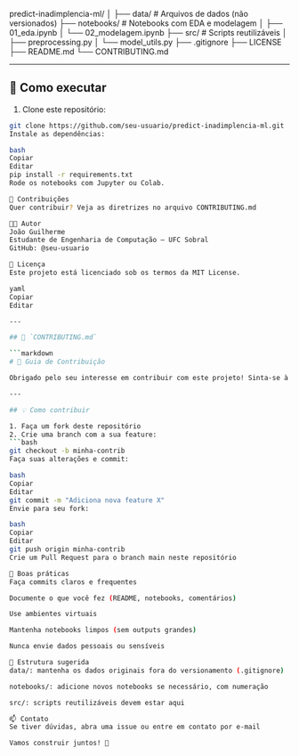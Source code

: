 predict-inadimplencia-ml/
│
├── data/ # Arquivos de dados (não versionados)
├── notebooks/ # Notebooks com EDA e modelagem
│ ├── 01_eda.ipynb
│ └── 02_modelagem.ipynb
├── src/ # Scripts reutilizáveis
│ ├── preprocessing.py
│ └── model_utils.py
├── .gitignore
├── LICENSE
├── README.md
└── CONTRIBUTING.md

---

## 🚀 Como executar

1. Clone este repositório:
```bash
git clone https://github.com/seu-usuario/predict-inadimplencia-ml.git
Instale as dependências:

bash
Copiar
Editar
pip install -r requirements.txt
Rode os notebooks com Jupyter ou Colab.

🤝 Contribuições
Quer contribuir? Veja as diretrizes no arquivo CONTRIBUTING.md

🧑‍💻 Autor
João Guilherme
Estudante de Engenharia de Computação – UFC Sobral
GitHub: @seu-usuario

📄 Licença
Este projeto está licenciado sob os termos da MIT License.

yaml
Copiar
Editar

---

## 📄 `CONTRIBUTING.md`

```markdown
# 🤝 Guia de Contribuição

Obrigado pelo seu interesse em contribuir com este projeto! Sinta-se à vontade para colaborar, enviar sugestões ou reportar bugs.

---

## 💡 Como contribuir

1. Faça um fork deste repositório
2. Crie uma branch com a sua feature:
```bash
git checkout -b minha-contrib
Faça suas alterações e commit:

bash
Copiar
Editar
git commit -m "Adiciona nova feature X"
Envie para seu fork:

bash
Copiar
Editar
git push origin minha-contrib
Crie um Pull Request para o branch main neste repositório

🧼 Boas práticas
Faça commits claros e frequentes

Documente o que você fez (README, notebooks, comentários)

Use ambientes virtuais

Mantenha notebooks limpos (sem outputs grandes)

Nunca envie dados pessoais ou sensíveis

📂 Estrutura sugerida
data/: mantenha os dados originais fora do versionamento (.gitignore)

notebooks/: adicione novos notebooks se necessário, com numeração

src/: scripts reutilizáveis devem estar aqui

📫 Contato
Se tiver dúvidas, abra uma issue ou entre em contato por e-mail

Vamos construir juntos! 🚀
